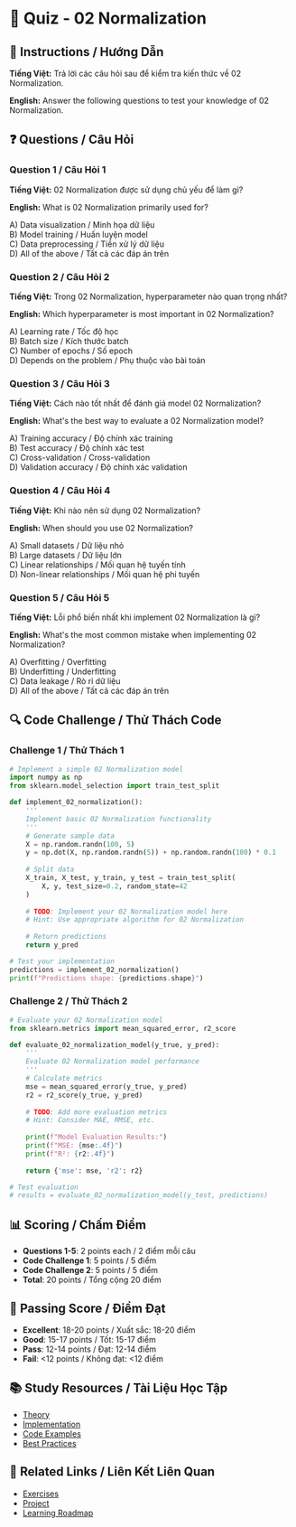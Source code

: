 # 🧠 Quiz - 02 Normalization

## 📝 Instructions / Hướng Dẫn

**Tiếng Việt:** Trả lời các câu hỏi sau để kiểm tra kiến thức về 02 Normalization.

**English:** Answer the following questions to test your knowledge of 02 Normalization.

## ❓ Questions / Câu Hỏi

### Question 1 / Câu Hỏi 1
**Tiếng Việt:** 02 Normalization được sử dụng chủ yếu để làm gì?

**English:** What is 02 Normalization primarily used for?

A) Data visualization / Minh họa dữ liệu  
B) Model training / Huấn luyện model  
C) Data preprocessing / Tiền xử lý dữ liệu  
D) All of the above / Tất cả các đáp án trên

### Question 2 / Câu Hỏi 2
**Tiếng Việt:** Trong 02 Normalization, hyperparameter nào quan trọng nhất?

**English:** Which hyperparameter is most important in 02 Normalization?

A) Learning rate / Tốc độ học  
B) Batch size / Kích thước batch  
C) Number of epochs / Số epoch  
D) Depends on the problem / Phụ thuộc vào bài toán

### Question 3 / Câu Hỏi 3
**Tiếng Việt:** Cách nào tốt nhất để đánh giá model 02 Normalization?

**English:** What's the best way to evaluate a 02 Normalization model?

A) Training accuracy / Độ chính xác training  
B) Test accuracy / Độ chính xác test  
C) Cross-validation / Cross-validation  
D) Validation accuracy / Độ chính xác validation

### Question 4 / Câu Hỏi 4
**Tiếng Việt:** Khi nào nên sử dụng 02 Normalization?

**English:** When should you use 02 Normalization?

A) Small datasets / Dữ liệu nhỏ  
B) Large datasets / Dữ liệu lớn  
C) Linear relationships / Mối quan hệ tuyến tính  
D) Non-linear relationships / Mối quan hệ phi tuyến

### Question 5 / Câu Hỏi 5
**Tiếng Việt:** Lỗi phổ biến nhất khi implement 02 Normalization là gì?

**English:** What's the most common mistake when implementing 02 Normalization?

A) Overfitting / Overfitting  
B) Underfitting / Underfitting  
C) Data leakage / Rò rỉ dữ liệu  
D) All of the above / Tất cả các đáp án trên

## 🔍 Code Challenge / Thử Thách Code

### Challenge 1 / Thử Thách 1
```python
# Implement a simple 02 Normalization model
import numpy as np
from sklearn.model_selection import train_test_split

def implement_02_normalization():
    '''
    Implement basic 02 Normalization functionality
    '''
    # Generate sample data
    X = np.random.randn(100, 5)
    y = np.dot(X, np.random.randn(5)) + np.random.randn(100) * 0.1
    
    # Split data
    X_train, X_test, y_train, y_test = train_test_split(
        X, y, test_size=0.2, random_state=42
    )
    
    # TODO: Implement your 02 Normalization model here
    # Hint: Use appropriate algorithm for 02 Normalization
    
    # Return predictions
    return y_pred

# Test your implementation
predictions = implement_02_normalization()
print(f"Predictions shape: {predictions.shape}")
```

### Challenge 2 / Thử Thách 2
```python
# Evaluate your 02 Normalization model
from sklearn.metrics import mean_squared_error, r2_score

def evaluate_02_normalization_model(y_true, y_pred):
    '''
    Evaluate 02 Normalization model performance
    '''
    # Calculate metrics
    mse = mean_squared_error(y_true, y_pred)
    r2 = r2_score(y_true, y_pred)
    
    # TODO: Add more evaluation metrics
    # Hint: Consider MAE, RMSE, etc.
    
    print(f"Model Evaluation Results:")
    print(f"MSE: {mse:.4f}")
    print(f"R²: {r2:.4f}")
    
    return {'mse': mse, 'r2': r2}

# Test evaluation
# results = evaluate_02_normalization_model(y_test, predictions)
```

## 📊 Scoring / Chấm Điểm

- **Questions 1-5**: 2 points each / 2 điểm mỗi câu
- **Code Challenge 1**: 5 points / 5 điểm
- **Code Challenge 2**: 5 points / 5 điểm
- **Total**: 20 points / Tổng cộng 20 điểm

## 🎯 Passing Score / Điểm Đạt

- **Excellent**: 18-20 points / Xuất sắc: 18-20 điểm
- **Good**: 15-17 points / Tốt: 15-17 điểm  
- **Pass**: 12-14 points / Đạt: 12-14 điểm
- **Fail**: <12 points / Không đạt: <12 điểm

## 📚 Study Resources / Tài Liệu Học Tập

- [Theory](./THEORY_02_normalization.md)
- [Implementation](./IMPLEMENTATION_02_normalization.md)
- [Code Examples](./CODE_EXAMPLES_02_normalization.md)
- [Best Practices](./BEST_PRACTICES_02_normalization.md)

## 🔗 Related Links / Liên Kết Liên Quan

- [Exercises](./EXERCISES_02_normalization.md)
- [Project](./PROJECT_02_normalization.md)
- [Learning Roadmap](./LEARNING_ROADMAP_02_normalization.md)
